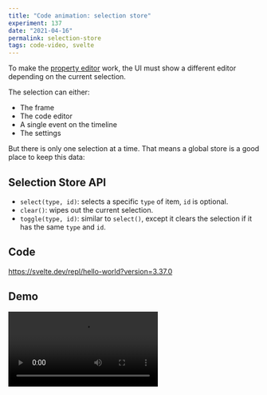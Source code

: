 ```yaml
---
title: "Code animation: selection store"
experiment: 137
date: "2021-04-16"
permalink: selection-store
tags: code-video, svelte
---
```


To make the [property editor](/posts/editor-ui-with-property-editor) work, the UI must show a different editor depending on the current selection.

The selection can either:

- The frame
- The code editor
- A single event on the timeline
- The settings

But there is only one selection at a time. That means a global store is a good place to keep this data:

## Selection Store API

- `select(type, id)`: selects a specific `type` of item, `id` is optional.
- `clear()`: wipes out the current selection.
- `toggle(type, id)`: similar to `select()`, except it clears the selection if it has the same `type` and `id`.

## Code

https://svelte.dev/repl/hello-world?version=3.37.0

## Demo

<video controls src="https://res.cloudinary.com/dzwnkx0mk/video/upload/v1618553479/1000experiments.dev/selection-store_jmcx6r.mp4"/>

## Notes

- A common task is matching against current selection to add a css class. I wonder if that can be simplified further with a `derived` store.
